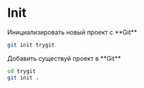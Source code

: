# Init

<section>
Инициализировать новый проект c **Git**

```bash
git init trygit
```
</section>

<section>
Добавить существуй проект в **Git**

```bash
cd trygit
git init .
```
</section>